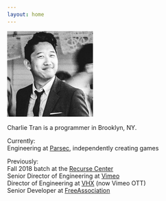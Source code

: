```yaml
---
layout: home
---
```


<img title="actual size" id="home-photo" src="/assets/home-photo.jpg" />

Charlie Tran is a programmer in Brooklyn, NY.
 
Currently:  
Engineering at [Parsec](https://parsecgaming.com), independently creating games

Previously:  
Fall 2018 batch at the [Recurse Center](https://www.recurse.com/)  
Senior Director of Engineering at [Vimeo](https://vimeo.com)   
Director of Engineering at [VHX](https://ott.vimeo.com) (now Vimeo OTT)   
Senior Developer at [FreeAssociation](https://freeassociation.is/)  
